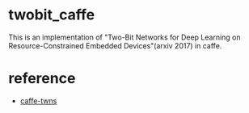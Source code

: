# twobit_caffe
This is an implementation of "Two-Bit Networks for Deep Learning on Resource-Constrained Embedded Devices"(arxiv 2017) in caffe.
# reference 
- [caffe-twns](https://github.com/fengfu-chris/caffe-twns)

